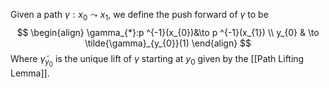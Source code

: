 Given a path $\gamma:x_{0}\leadsto x_{1}$, we define the push forward of $\gamma$ to be
$$
\begin{align}
\gamma_{*}:p ^{-1}(x_{0})&\to p ^{-1}(x_{1}) \\
y_{0} & \to \tilde{\gamma}_{y_{0}}(1)
\end{align}
$$
Where $\tilde{\gamma}_{y_{0}}$ is the unique lift of $\gamma$ starting at $y_{0}$ given by the [[Path Lifting Lemma]].